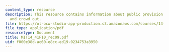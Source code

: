 ```yaml
---
content_type: resource
description: This resource contains information about public provision of health insurance
  and crowd out.
file: https://ol-ocw-studio-app-production.s3.amazonaws.com/courses/14-41-public-finance-and-public-policy-fall-2010/f000e38dac60e8cced190234753a3950_MIT14_41F10_rec09.pdf
file_type: application/pdf
resourcetype: Document
title: MIT14_41F10_rec09.pdf
uid: f000e38d-ac60-e8cc-ed19-0234753a3950
---
```

